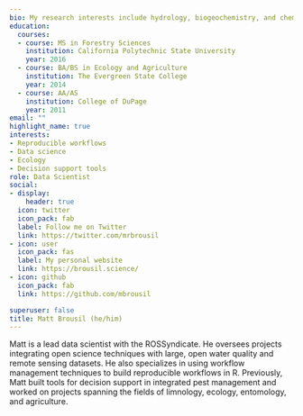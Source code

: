 ```yaml
---
bio: My research interests include hydrology, biogeochemistry, and chemical weathering.
education:
  courses:
  - course: MS in Forestry Sciences
    institution: California Polytechnic State University
    year: 2016
  - course: BA/BS in Ecology and Agriculture
    institution: The Evergreen State College
    year: 2014
  - course: AA/AS
    institution: College of DuPage
    year: 2011
email: ""
highlight_name: true
interests:
- Reproducible workflows
- Data science
- Ecology
- Decision support tools
role: Data Scientist
social:
- display:
    header: true
  icon: twitter
  icon_pack: fab
  label: Follow me on Twitter
  link: https://twitter.com/mrbrousil
- icon: user
  icon_pack: fas
  label: My personal website
  link: https://brousil.science/
- icon: github
  icon_pack: fab
  link: https://github.com/mbrousil

superuser: false
title: Matt Brousil (he/him)
---
```


Matt is a lead data scientist with the ROSSyndicate. He oversees projects integrating open science techniques with large, open water quality and remote sensing datasets. He also specializes in using workflow management techniques to build reproducible workflows in R. Previously, Matt built tools for decision support in integrated pest management and worked on projects spanning the fields of limnology, ecology, entomology, and agriculture.

